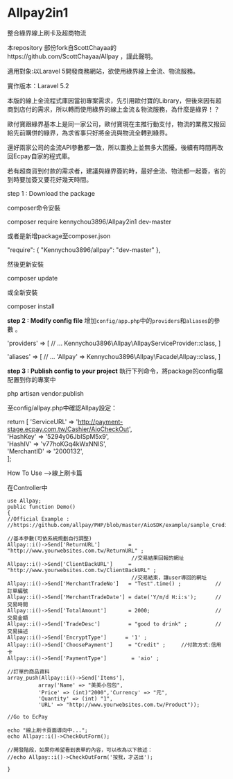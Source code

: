 # Allpay2in1

整合綠界線上刷卡及超商物流

本repository 部份fork自ScottChayaa的https://github.com/ScottChayaa/Allpay ，謹此聲明。

適用對象:以Laravel 5開發商務網站，欲使用綠界線上金流、物流服務。

實作版本：Laravel 5.2

本版的線上金流程式庫因當初專案需求，先引用歐付寶的Library，但後來因有超商到店付的需求，所以轉而使用綠界的線上金流＆物流服務，為什麼是綠界！？

歐付寶跟綠界基本上是同一家公司，歐付寶現在主推行動支付，物流的業務又撥回給先前購併的綠界，為求省事只好將金流與物流全轉到綠界。

還好兩家公司的金流API參數都一致，所以置換上並無多大困擾。後續有時間再改回Ecpay自家的程式庫。

若有超商貨到付款的需求者，建議與綠界簽約時，最好金流、物流都一起簽，省的到時要加簽又要花好幾天時間。

step 1 : Download the package

composer命令安裝	

composer require kennychou3896/Allpay2in1 dev-master

或者是新增package至composer.json

"require": {
  "Kennychou3896/allpay": "dev-master"
},

然後更新安裝

composer update

或全新安裝

composer install


**step 2 : Modify config file**
增加`config/app.php`中的`providers`和`aliases`的參數 。

'providers' => [ // ... Kennychou3896\Allpay\AllpayServiceProvider::class, ]

'aliases' => [ // ... 'Allpay' => Kennychou3896\Allpay\Facade\Allpay::class, ]


**step 3 : Publish config to your project**
執行下列命令，將package的config檔配置到你的專案中

php artisan vendor:publish

至config/allpay.php中確認Allpay設定：

return [
    'ServiceURL' => 'http://payment-stage.ecpay.com.tw/Cashier/AioCheckOut',    
    'HashKey'    => '5294y06JbISpM5x9',    
    'HashIV'     => 'v77hoKGq4kWxNNIS',    
    'MerchantID' => '2000132',    
];


How To Use -->線上刷卡篇

在Controller中
      
    use Allpay; 
    public function Demo()
    {   
    //Official Example :     
    //https://github.com/allpay/PHP/blob/master/AioSDK/example/sample_Credit_CreateOrder.php
    
    //基本參數(可依系統規劃自行調整)
    Allpay::i()->Send['ReturnURL']         = "http://www.yourwebsites.com.tw/ReturnURL" ; 
                                            //交易結果回報的網址
    Allpay::i()->Send['ClientBackURL']     = "http://www.yourwebsites.com.tw/ClientBackURL" ; 
                                            //交易結束，讓user導回的網址
    Allpay::i()->Send['MerchantTradeNo']   = "Test".time() ;           //訂單編號
    Allpay::i()->Send['MerchantTradeDate'] = date('Y/m/d H:i:s');      //交易時間
    Allpay::i()->Send['TotalAmount']       = 2000;                     //交易金額
    Allpay::i()->Send['TradeDesc']         = "good to drink" ;         //交易描述
    Allpay::i()->Send['EncryptType']      = '1' ;  
    Allpay::i()->Send['ChoosePayment']     = "Credit" ;     //付款方式:信用卡
    Allpay::i()->Send['PaymentType']        = 'aio' ;

    //訂單的商品資料
    array_push(Allpay::i()->Send['Items'], 
              array('Name' => "美美小包包", 
              'Price' => (int)"2000",'Currency' => "元", 
              'Quantity' => (int) "1", 
              'URL' => "http://www.yourwebsites.com.tw/Product"));

    //Go to EcPay
    
    echo "線上刷卡頁面導向中...";    
    echo Allpay::i()->CheckOutForm();
    
    //開發階段，如果你希望看到表單的內容，可以改為以下敘述：   
    //echo Allpay::i()->CheckOutForm('按我，才送出');
    
    }
